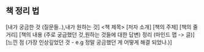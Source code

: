 ## 책 정리 법

 [내가 궁금한 것 (질문들..),내가 원하는 것]
 <책 제목>
 [저자 소개]
 [책의 주제] 
 [책의 줄거리]
 [책의 내용 (주로 궁금했던 것,원하는 것들에 대한 답변) 정리 (마인드 맵 -> 글)]
 [느낀 점 (가장 인상깊었던 것 - e.g 정말 궁금했던 게 어떻게 해결 되었나.)]

